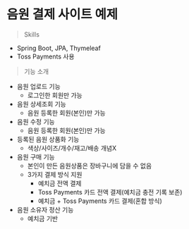 # 음원 결제 사이트 예제
>Skills
- Spring Boot, JPA, Thymeleaf
- Toss Payments 사용
>기능 소개
- 음원 업로드 기능
  - 로그인한 회원만 가능
- 음원 상세조회 기능
  - 음원 등록한 회원(본인)만 가능
- 음원 수정 기능
  - 음원 등록한 회원(본인)만 가능
- 등록된 음원 상품화 기능
  - 색상/사이즈/개수/재고/배송 개념X
- 음원 구매 기능
  - 본인이 만든 음원상품은 장바구니에 담을 수 없음
  - 3가지 결제 방식 지원
    - 예치금 전액 결제
    - Toss Payments 카드 전액 결제(예치금 충전 기록 보존)
    - 예치금 + Toss Payments 카드 결제(혼합 방식)
- 음원 소유자 정산 기능
  - 예치금 기반